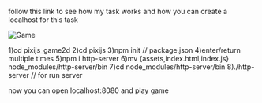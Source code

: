 follow this link to see how my task works and
how you can create a localhost for this task

![Game]([https://github.com/Vardanyan-Hovo/pixijs_game2d/blob/main/pixijs/Public/Untitled.mp4])
 

1)cd pixijs_game2d
2)cd pixijs
3)npm init // package.json
4)enter/return multiple times
5)npm i http-server
6)mv {assets,index.html,index.js} node_modules/http-server/bin
7)cd  node_modules/http-server/bin
8)./http-server // for run server

now you can open localhost:8080 and play game
